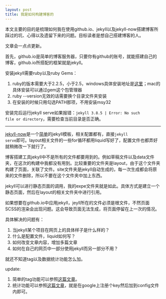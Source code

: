 ```yaml
---
layout: post
title: 我是如何构建博客的
---
```

本文主要的目的是梳理如何我在使用github.io、jekyll以及jekyll-now搭建博客所踩过的坑、心得以及遗留下来的问题。目标读者是想自己搭建博客的人。

文章会一点点更新。

首先，github.io是简单的博客服务器，只要你有github的账号，就能搭建自己的博客，github.io所搭配的框架就是jekyll。

安装jekyll需要ruby以及ruby Gems：
1. ruby的版本需要大于2.2.5，小于2.5，windows具体安装地址是[这里](https://rubyinstaller.org/downloads/)；mac的具体安装可以通过gem这个包管理器
2. ruby --version无效的话需要换个目录文件夹安装
3. 在安装的时候只用勾选PATH那项，不用安装msy32

安装完后运行jekyll serve如果报错：<code>jekyll 3.8.5 | Error:  No such file or directory</code>，需要检查当前目录是否正确。

---

[jekyll-now](https://github.com/barryclark/jekyll-now)是一个[简单](https://www.smashingmagazine.com/2014/08/build-blog-jekyll-github-pages/#the-advantages-of-going-static)的jekyll模板，相关配置都有，直接<code>jekyll serve</code>即可。layout相关文件的一些for循环都用liquid写好了，配置文件也都弄好就稍微改一下就行了。

博客搭建工具jekyll中不是所有的文件都要用到的。例如草稿文件以及data文件夹，在这次的构建中我都没有用到。比较重要的文件夹是layout，由于这个文件夹构建了页面，关联了文件。site文件夹是jekyll自动生成的，每一次生成都会将原来的文件删除，所以不要在这个文件夹中加上东西。

jekyll可以进行静态页面的调用，我的expe文件夹就是如此。具体方式是建立一个静态页面，然后在layout的相关文件夹中进行引用。

如果想要在github.io中应用jekyll，jeyll所在的文件必须是根文件，不然页面SCSS的渲染会出现问题。这会导致页面无法生成，将页面停留在上一次的情况。

具体解决的问题有：
1. 当jekyll某个项目在网页上的具体样子是什么样的？
2. 什么是配置文件，liquid如何写？
3. 如何改变文章内容，增加多篇文章
4. 如何在自己的网页中一部分使用jekyll而另一部分不用？

就还不知道tag以及数据统计功能怎么加。

update: 

1. 简单的tag功能可以参照[这篇文章](https://dev.to/rpalo/jekyll-tags-the-easy-way)。
2. 统计功能可以参照[这篇文章](https://curtisvermeeren.github.io/2016/11/18/Jekyll-Google-Analytics)，就是在google上注册个key然后加到config文件内即可。